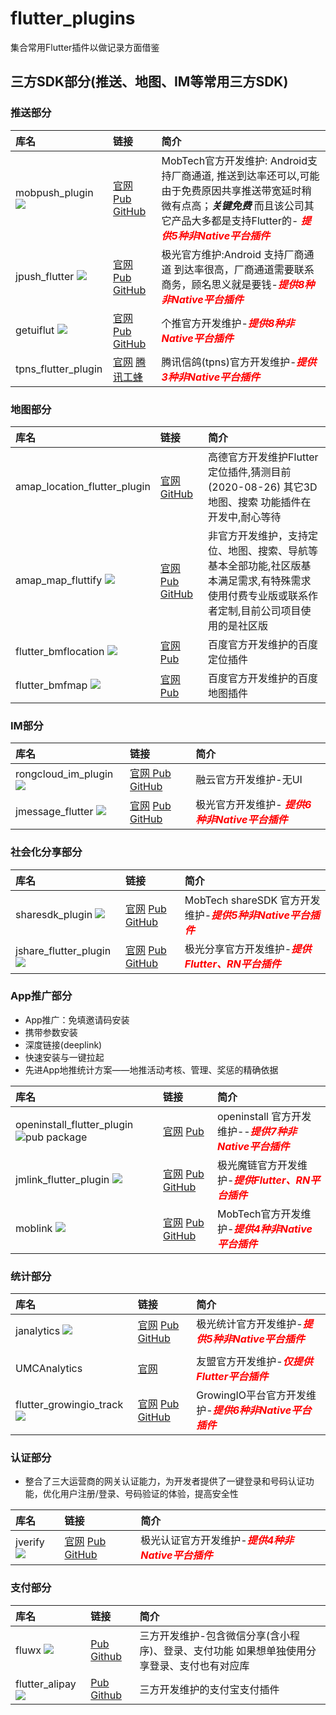 # flutter_plugins

集合常用Flutter插件以做记录方面借鉴

## 三方SDK部分(推送、地图、IM等常用三方SDK)

### 推送部分



| 库名  | 链接  | 简介  |
|:----------|:----------|:----------|
| mobpush_plugin ![](https://img.shields.io/pub/v/mobpush_plugin.svg)  | [官网](https://www.mob.com/wiki/detailed/?wiki=MobPushForFlutterfenlei&id=136) [Pub](https://pub.dev/packages/mobpush_plugin) [GitHub](https://github.com/MobClub/MobPush-for-Flutter)   |MobTech官方开发维护: Android支持厂商通道, 推送到达率还可以,可能由于免费原因共享推送带宽延时稍微有点高；***关键免费*** 而且该公司其它产品大多都是支持Flutter的- <font color=red>***提供5种非Native平台插件***</font>|
|jpush_flutter ![](https://img.shields.io/pub/v/jpush_flutter.svg)|[官网](http://docs.jiguang.cn/jpush/client/client_plugins/) [Pub](https://pub.flutter-io.cn/packages/jpush_flutter) [GitHub](https://github.com/jpush/jpush-flutter-plugin)|极光官方维护:Android 支持厂商通道 到达率很高，厂商通道需要联系商务，顾名思义就是要钱-<font color=red>***提供8种非Native平台插件***</font>|
| getuiflut ![](https://img.shields.io/pub/v/getuiflut.svg)|[官网](http://docs.getui.com/getui/more/plugin/) [Pub](https://pub.flutter-io.cn/packages/getuiflut) [GitHub](https://github.com/GetuiLaboratory/getui-flutter-plugin)| 个推官方开发维护-<font color=red>***提供8种非Native平台插件***</font>
| tpns_flutter_plugin |[官网](https://cloud.tencent.com/document/product/548/41515) [腾讯工蜂](https://git.code.tencent.com/tpns/XG-Flutter-Plugin)|腾讯信鸽(tpns)官方开发维护-<font color=red>***提供3种非Native平台插件***</font>


### 地图部分

| 库名  | 链接  | 简介  |
|:----------|:----------|:----------|
| amap_location_flutter_plugin   | [官网](https://lbs.amap.com/dev/demo/flutter-loc#Android) [GitHub ](https://github.com/amap-demo/amap-location-flutter)   | 高德官方开发维护Flutter 定位插件,猜测目前(2020-08-26) 其它3D地图、搜索 功能插件在开发中,耐心等待  |
|amap_map_fluttify ![](https://img.shields.io/pub/v/amap_map_fluttify.svg)|[官网](https://pub.flutter-io.cn/publishers/fluttify.com/packages) [Pub](https://pub.flutter-io.cn/packages/amap_map_fluttify) [GitHub](https://github.com/fluttify-project/amap_map_fluttify)|非官方开发维护，支持定位、地图、搜索、导航等基本全部功能,社区版基本满足需求,有特殊需求使用付费专业版或联系作者定制,目前公司项目使用的是社区版|
| flutter_bmflocation ![](https://img.shields.io/pub/v/flutter_bmflocation.svg)|[官网](https://lbsyun.baidu.com/index.php?title=flutter/loc/guide/create) [Pub](https://pub.flutter-io.cn/packages/flutter_bmflocation)| 百度官方开发维护的百度定位插件
| flutter_bmfmap  ![](https://img.shields.io/pub/v/flutter_bmfmap.svg)|[官网](https://lbsyun.baidu.com/index.php?title=flutter/loc/create-project/configure) [Pub](https://pub.flutter-io.cn/packages/flutter_bmfmap)|百度官方开发维护的百度地图插件 



### IM部分

| 库名  | 链接  | 简介  |
|:----------|:----------|:----------|
| rongcloud_im_plugin   ![](https://img.shields.io/pub/v/rongcloud_im_plugin.svg) | [官网 ](https://www.rongcloud.cn/downloads)  [Pub](https://pub.flutter-io.cn/packages/rongcloud_im_plugin) [GitHub](https://github.com/rongcloud/rongcloud-im-flutter-sdk/blob/master/README.md) | 融云官方开发维护-无UI   |
| jmessage_flutter  ![](https://img.shields.io/pub/v/jmessage_flutter.svg)  | [官网](http://docs.jiguang.cn/jmessage/client/client_plugins/)  [Pub](https://pub.flutter-io.cn/packages/jmessage_flutter)  [GitHub](https://github.com/jpush/jmessage-flutter-plugin)| 极光官方开发维护-  <font color=red>***提供6种非Native平台插件***</font>  |

### 社会化分享部分

| 库名  | 链接  | 简介  |
|:----------|:----------|:----------|
| sharesdk_plugin    ![](https://img.shields.io/pub/v/sharesdk_plugin.svg)| [官网](https://www.mob.com/wiki/detailed?wiki=ShareSDK_for_Flutter&id=14) [Pub](https://pub.flutter-io.cn/packages/sharesdk_plugin)  [GitHub](https://github.com/MobClub/ShareSDK-For-Flutter)  | MobTech shareSDK 官方开发维护-<font color=red>***提供5种非Native平台插件***</font>    |
| jshare_flutter_plugin   ![](https://img.shields.io/pub/v/jshare_flutter_plugin.svg) | [官网](http://docs.jiguang.cn/jshare/client/client_plugins/) [Pub](https://pub.flutter-io.cn/packages/jshare_flutter_plugin)  [GitHub](https://github.com/jpush/jshare-flutter-plugin) | 极光分享官方开发维护-<font color=red>***提供Flutter、RN平台插件***</font>    |

### App推广部分

- App推广：免填邀请码安装
- 携带参数安装
- 深度链接(deeplink)
- 快速安装与一键拉起
- 先进App地推统计方案——地推活动考核、管理、奖惩的精确依据


| 库名  | 链接  | 简介  |
|:----------|:----------|:----------|
| openinstall_flutter_plugin   ![pub package](https://img.shields.io/pub/v/openinstall_flutter_plugin.svg) | [官网](https://www.openinstall.io/doc/flutter_sdk.html) [Pub](https://pub.flutter-io.cn/packages/openinstall_flutter_plugin)   | openinstall 官方开发维护--<font color=red>***提供7种非Native平台插件***</font>    |
| jmlink_flutter_plugin   ![](https://img.shields.io/pub/v/jmlink_flutter_plugin.svg) | [官网](https://docs.jiguang.cn//jmlink/client/client_plugins/)  [Pub](https://pub.flutter-io.cn/packages/jmlink_flutter_plugin) [GitHub](https://github.com/jpush/jmlink-flutter-plugin) | 极光魔链官方开发维护-<font color=red>***提供Flutter、RN平台插件***</font>    |
| moblink ![](https://img.shields.io/pub/v/moblink.svg)|[官网](https://www.mob.com/wiki/detailed/?wiki=MobLink_for_Flutter&id=34) [Pub](https://pub.flutter-io.cn/packages/moblink) [GitHub](https://github.com/MobClub/MobLink-For-Flutter)| MobTech官方开发维护-<font color=red>***提供4种非Native平台插件***</font>

### 统计部分

| 库名  | 链接  | 简介  |
|:----------|:----------|:----------|
| janalytics   ![](https://img.shields.io/pub/v/janalytics.svg)| [官网](https://docs.jiguang.cn//janalytics/client/client_plugins/) [Pub](https://pub.flutter-io.cn/packages/janalytics) [GitHub](https://github.com/jpush/janalytics-flutter-plugin)   | 极光统计官方开发维护-<font color=red>***提供5种非Native平台插件***</font>    |
|||
| UMCAnalytics   | [官网](https://developer.umeng.com/docs/119267/detail/174923)    | 友盟官方开发维护-<font color=red>***仅提供Flutter平台插件***</font>     |
|flutter_growingio_track ![](https://img.shields.io/pub/v/flutter_growingio_track.svg)|[官网](https://docs.growingio.com/docs/developer-manual/sdkintegrated/otherframe-sdk/flutter-sdk) [Pub](https://pub.dev/packages/flutter_growingio_track) [GitHub](https://github.com/growingio/flutter-growingio-track)| GrowingIO平台官方开发维护-<font color=red>***提供6种非Native平台插件***</font> 

### 认证部分

- 整合了三大运营商的网关认证能力，为开发者提供了一键登录和号码认证功能，优化用户注册/登录、号码验证的体验，提高安全性

| 库名  | 链接  | 简介 |
|:----------|:----------|:----------|
| jverify   ![](https://img.shields.io/pub/v/jverify.svg) | [官网](https://docs.jiguang.cn//jverification/client/client_plugins/)  [Pub](https://pub.flutter-io.cn/packages/jverify) [GitHub](https://github.com/jpush/jverify-flutter-plugin)  | 极光认证官方开发维护-<font color=red>***提供4种非Native平台插件***</font>    |

### 支付部分

| 库名  | 链接  | 简介  |
|:----------|:----------|:----------|
| fluwx   ![](https://img.shields.io/pub/v/fluwx.svg)  | [Pub](https://pub.flutter-io.cn/packages/fluwx)  [Github](https://github.com/OpenFlutter/fluwx)  | 三方开发维护-包含微信分享(含小程序)、登录、支付功能 如果想单独使用分享登录、支付也有对应库    |
| flutter_alipay    ![](https://img.shields.io/pub/v/flutter_alipay.svg)   | [Pub](https://pub.flutter-io.cn/packages/flutter_alipay)  [Github](https://github.com/best-flutter/flutter_alipay)  | 三方开发维护的支付宝支付插件   |
